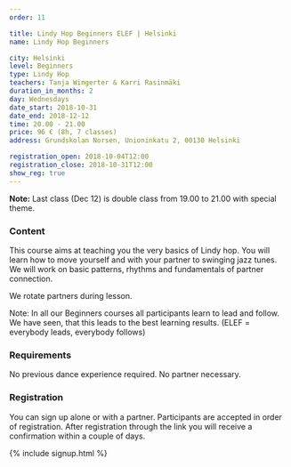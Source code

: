 ```yaml
---
order: 11

title: Lindy Hop Beginners ELEF | Helsinki
name: Lindy Hop Beginners

city: Helsinki
level: Beginners
type: Lindy Hop
teachers: Tanja Wingerter & Karri Rasinmäki
duration_in_months: 2
day: Wednesdays
date_start: 2018-10-31
date_end: 2018-12-12
time: 20.00 - 21.00
price: 96 € (8h, 7 classes)
address: Grundskolan Norsen, Unioninkatu 2, 00130 Helsinki

registration_open: 2018-10-04T12:00
registration_close: 2018-10-31T12:00
show_reg: true
---
```


**Note:** Last class (Dec 12) is double class from 19.00 to 21.00 with special theme.

### Content
This course aims at teaching you the very basics of Lindy hop. You will learn how to move yourself and with your partner to swinging jazz tunes. We will work on basic patterns, rhythms and fundamentals of partner connection.

We rotate partners during lesson.

Note: In all our Beginners courses all participants learn to lead and follow. We have seen, that this leads to the best learning results. (ELEF = everybody leads, everybody follows)

### Requirements
No previous dance experience required. No partner necessary.

### Registration
You can sign up alone or with a partner. Participants are accepted in order of registration. After registration through the link you will receive a confirmation within a couple of days.

{% include signup.html %}


